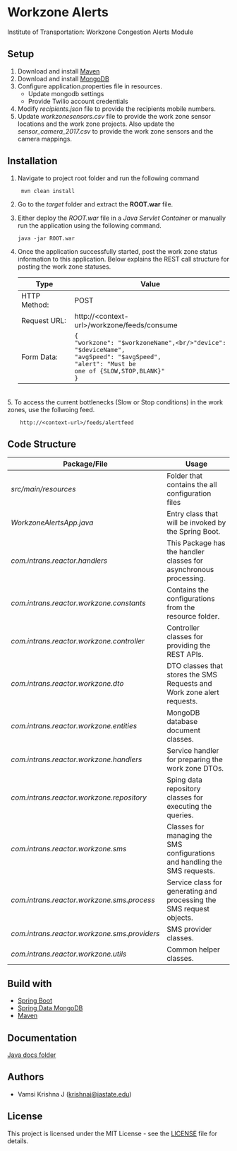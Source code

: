 # Workzone Alerts
Institute of Transportation:  Workzone Congestion Alerts Module

## Setup
1. Download and install [Maven](https://maven.apache.org/install.html) 
2. Download and install [MongoDB](https://docs.mongodb.com/manual/installation/)
3. Configure application.properties file in resources.
	* Update mongodb settings
	* Provide Twilio account credentials
4. Modify *recipients.json* file to provide the recipients mobile numbers.
5. Update *workzonesensors.csv* file to provide the work zone sensor locations and the work zone projects. Also update the *sensor_camera_2017.csv* to provide the work zone sensors and the camera mappings.

## Installation
1. Navigate to project root folder and run the following command 

  		mvn clean install
 2. Go to the *target* folder and extract the **ROOT.war** file.
 3. Either deploy the *ROOT.war* file in a *Java Servlet Container* or manually run the application using the following command.
 
 		java -jar ROOT.war
4. Once the application successfully started, post the work zone status information to this application. Below explains the REST call structure for posting the work zone statuses.

    Type |Value
    ---|---
    HTTP Method:| POST 
    Request URL: |http://\<context-url>/workzone/feeds/consume
	Form Data:|<code>{<br/>"workzone": "$workzoneName",<br/>"device": "$deviceName",<br/>"avgSpeed": "$avgSpeed",<br/>"alert": "Must be one of {SLOW,STOP,BLANK}"<br/>}</code>
    
<br/>
5. To access the current bottlenecks (Slow or Stop conditions) in the work zones, use the follwoing feed.

		http://<context-url>/feeds/alertfeed
## Code Structure

Package/File| Usage
---|---
*src/main/resources*| Folder that contains the all configuration files
*WorkzoneAlertsApp.java*| Entry class that will be invoked by the Spring Boot.
*com.intrans.reactor.handlers*| This Package has the handler classes for asynchronous processing.
*com.intrans.reactor.workzone.constants*| Contains the configurations from the resource folder.
*com.intrans.reactor.workzone.controller*| Controller classes for providing the REST APIs.
*com.intrans.reactor.workzone.dto*| DTO classes that stores the SMS Requests and Work zone alert requests.
*com.intrans.reactor.workzone.entities*| MongoDB database document classes.
*com.intrans.reactor.workzone.handlers*| Service handler for preparing the work zone DTOs.
*com.intrans.reactor.workzone.repository*| Sping data repository classes for executing the queries.
*com.intrans.reactor.workzone.sms*| Classes for managing the SMS configurations and handling the SMS requests.
*com.intrans.reactor.workzone.sms.process*| Service class for generating and processing the SMS request objects.
*com.intrans.reactor.workzone.sms.providers*| SMS provider classes.
*com.intrans.reactor.workzone.utils*| Common helper classes.

## Build with
* [Spring Boot](https://projects.spring.io/spring-boot/)
* [Spring Data MongoDB](https://projects.spring.io/spring-data-mongodb/)
* [Maven](https://maven.apache.org)

## Documentation
[Java docs folder](doc/)

## Authors
- Vamsi Krishna J (krishnaj@iastate.edu)

## License

This project is licensed under the MIT License - see the [LICENSE](LICENSE) file for details.